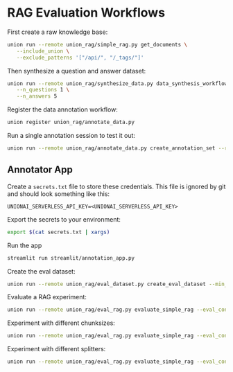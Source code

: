 # RAG Evaluation Workflows

First create a raw knowledge base:

```bash
union run --remote union_rag/simple_rag.py get_documents \
   --include_union \
   --exclude_patterns '["/api/", "/_tags/"]'
```

Then synthesize a question and answer dataset:

```bash
union run --remote union_rag/synthesize_data.py data_synthesis_workflow \
   --n_questions 1 \
   --n_answers 5
```

Register the data annotation workflow:

```bash
union register union_rag/annotate_data.py
```

Run a single annotation session to test it out:

```bash
union run --remote union_rag/annotate_data.py create_annotation_set --random_seed 42 --n_samples 10
```

## Annotator App

Create a `secrets.txt` file to store these credentials. This file is ignored by
git and should look something like this:

```
UNIONAI_SERVERLESS_API_KEY=<UNIONAI_SERVERLESS_API_KEY>
```

Export the secrets to your environment:

```bash
export $(cat secrets.txt | xargs)
```

Run the app

```bash
streamlit run streamlit/annotation_app.py
```

Create the eval dataset:

```bash
union run --remote union_rag/eval_dataset.py create_eval_dataset --min_annotations_per_question 1
```

Evaluate a RAG experiment:

```bash
union run --remote union_rag/eval_rag.py evaluate_simple_rag --eval_configs config/eval_inputs.yaml
```

Experiment with different chunksizes:

```bash
union run --remote union_rag/eval_rag.py evaluate_simple_rag --eval_configs config/eval_inputs_chunksize.yaml
```

Experiment with different splitters:

```bash
union run --remote union_rag/eval_rag.py evaluate_simple_rag --eval_configs config/eval_inputs_splitter.yaml
```
